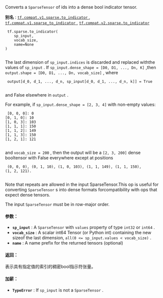 Converts a  `SparseTensor`  of ids into a dense bool indicator tensor.

**别名** : [ `tf.compat.v1.sparse.to_indicator` ](/api_docs/python/tf/sparse/to_indicator), [ `tf.compat.v1.sparse_to_indicator` ](/api_docs/python/tf/sparse/to_indicator), [ `tf.compat.v2.sparse.to_indicator` ](/api_docs/python/tf/sparse/to_indicator)

```
 tf.sparse.to_indicator(
    sp_input,
    vocab_size,
    name=None
)
 
```

The last dimension of  `sp_input.indices`  is discarded and replaced withthe values of  `sp_input` .  If  `sp_input.dense_shape = [D0, D1, ..., Dn, K]` ,then  `output.shape = [D0, D1, ..., Dn, vocab_size]` , where

```
 output[d_0, d_1, ..., d_n, sp_input[d_0, d_1, ..., d_n, k]] = True
 
```

and False elsewhere in  `output` .

For example, if  `sp_input.dense_shape = [2, 3, 4]`  with non-empty values:

```
 [0, 0, 0]: 0
[0, 1, 0]: 10
[1, 0, 3]: 103
[1, 1, 1]: 150
[1, 1, 2]: 149
[1, 1, 3]: 150
[1, 2, 1]: 121
 
```

and  `vocab_size = 200` , then the output will be a  `[2, 3, 200]`  dense booltensor with False everywhere except at positions

```
 (0, 0, 0), (0, 1, 10), (1, 0, 103), (1, 1, 149), (1, 1, 150),
(1, 2, 121).
 
```

Note that repeats are allowed in the input SparseTensor.This op is useful for converting  `SparseTensor` s into dense formats forcompatibility with ops that expect dense tensors.

The input  `SparseTensor`  must be in row-major order.

#### 参数：
- **`sp_input`** : A  `SparseTensor`  with  `values`  property of type  `int32`  or `int64` .
- **`vocab_size`** : A scalar int64 Tensor (or Python int) containing the new sizeof the last dimension,  `all(0 <= sp_input.values < vocab_size)` .
- **`name`** : A name prefix for the returned tensors (optional)


#### 返回：
表示具有指定值的索引的稠密bool指示符张量。

#### 加薪：
- **`TypeError`** : If  `sp_input`  is not a  `SparseTensor` .
